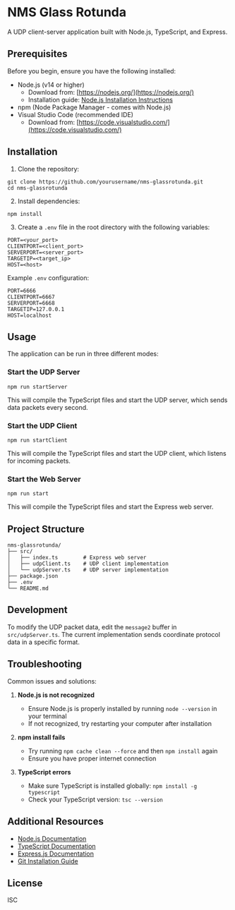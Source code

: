 # NMS Glass Rotunda

A UDP client-server application built with Node.js, TypeScript, and Express.

## Prerequisites

Before you begin, ensure you have the following installed:

- Node.js (v14 or higher)
  - Download from: [https://nodejs.org/](https://nodejs.org/)
  - Installation guide: [Node.js Installation Instructions](https://nodejs.org/en/learn/getting-started/how-to-install-nodejs)
- npm (Node Package Manager - comes with Node.js)
- Visual Studio Code (recommended IDE)
  - Download from: [https://code.visualstudio.com/](https://code.visualstudio.com/)

## Installation

1. Clone the repository:

```
git clone https://github.com/yourusername/nms-glassrotunda.git
cd nms-glassrotunda
```

2. Install dependencies:
```
npm install
```

3. Create a `.env` file in the root directory with the following variables:
```
PORT=<your_port>
CLIENTPORT=<client_port>
SERVERPORT=<server_port>
TARGETIP=<target_ip>
HOST=<host>
```

Example `.env` configuration:
```
PORT=6666
CLIENTPORT=6667
SERVERPORT=6668
TARGETIP=127.0.0.1
HOST=localhost
```

## Usage

The application can be run in three different modes:

### Start the UDP Server
```
npm run startServer
```
This will compile the TypeScript files and start the UDP server, which sends data packets every second.

### Start the UDP Client
```
npm run startClient
```
This will compile the TypeScript files and start the UDP client, which listens for incoming packets.

### Start the Web Server
```
npm run start
```
This will compile the TypeScript files and start the Express web server.

## Project Structure
```
nms-glassrotunda/
├── src/
│   ├── index.ts        # Express web server
│   ├── udpClient.ts    # UDP client implementation
│   └── udpServer.ts    # UDP server implementation
├── package.json
├── .env
└── README.md
```

## Development

To modify the UDP packet data, edit the `message2` buffer in `src/udpServer.ts`. The current implementation sends coordinate protocol data in a specific format.

## Troubleshooting

Common issues and solutions:

1. **Node.js is not recognized**
   - Ensure Node.js is properly installed by running `node --version` in your terminal
   - If not recognized, try restarting your computer after installation

2. **npm install fails**
   - Try running `npm cache clean --force` and then `npm install` again
   - Ensure you have proper internet connection

3. **TypeScript errors**
   - Make sure TypeScript is installed globally: `npm install -g typescript`
   - Check your TypeScript version: `tsc --version`

## Additional Resources

- [Node.js Documentation](https://nodejs.org/docs/latest/api/)
- [TypeScript Documentation](https://www.typescriptlang.org/docs/)
- [Express.js Documentation](https://expressjs.com/)
- [Git Installation Guide](https://git-scm.com/book/en/v2/Getting-Started-Installing-Git)

## License

ISC